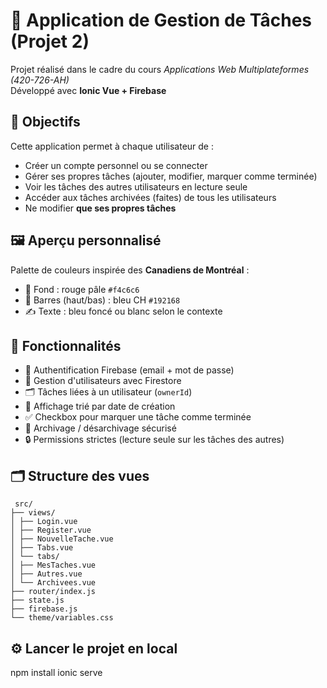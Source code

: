 # 📝 Application de Gestion de Tâches (Projet 2)

Projet réalisé dans le cadre du cours *Applications Web Multiplateformes (420-726-AH)*  
Développé avec **Ionic Vue + Firebase**

## 🎯 Objectifs

Cette application permet à chaque utilisateur de :
- Créer un compte personnel ou se connecter
- Gérer ses propres tâches (ajouter, modifier, marquer comme terminée)
- Voir les tâches des autres utilisateurs en lecture seule
- Accéder aux tâches archivées (faites) de tous les utilisateurs
- Ne modifier **que ses propres tâches**

## 🖼️ Aperçu personnalisé

Palette de couleurs inspirée des **Canadiens de Montréal** :
- 🎨 Fond : rouge pâle `#f4c6c6`
- 🔵 Barres (haut/bas) : bleu CH `#192168`
- ✍️ Texte : bleu foncé ou blanc selon le contexte

## 🔐 Fonctionnalités

- 🔑 Authentification Firebase (email + mot de passe)
- 🧑 Gestion d'utilisateurs avec Firestore
- 🗂️ Tâches liées à un utilisateur (`ownerId`)
- 📅 Affichage trié par date de création
- ✅ Checkbox pour marquer une tâche comme terminée
- 🔁 Archivage / désarchivage sécurisé
- 🔒 Permissions strictes (lecture seule sur les tâches des autres)

## 🗂️ Structure des vues

```
 src/
├── views/
│ ├── Login.vue
│ ├── Register.vue
│ ├── NouvelleTache.vue
│ ├── Tabs.vue
│ └── tabs/
│ ├── MesTaches.vue
│ ├── Autres.vue
│ └── Archivees.vue
├── router/index.js
├── state.js
├── firebase.js
└── theme/variables.css
```

## ⚙️ Lancer le projet en local

npm install
ionic serve
